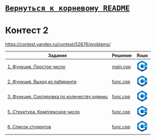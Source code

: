 # [__```Вернуться к корневому README```__](https://github.com/MaximKanevskiy/CFUV/blob/main/README.md)
# Контест 2  
https://contest.yandex.ru/contest/52676/problems/

| Задание | Решение | Язык |
| --- | --- | --- |
| [1. Функция. Простое число](https://contest.yandex.ru/contest/52676/problems/1/) | [main.cpp](https://github.com/MaximKanevskiy/CFUV/blob/main/contest_02/01/main.cpp) | [<img src="https://github.com/MaximKanevskiy/CFUV/blob/main/img/cpp.png" width="40"/>]() |
| [2. Функция. Выход из лабиринта](https://contest.yandex.ru/contest/52676/problems/2/) | [func.cpp](https://github.com/MaximKanevskiy/CFUV/blob/main/contest_02/02/func.cpp) | [<img src="https://github.com/MaximKanevskiy/CFUV/blob/main/img/cpp.png" width="40"/>]() |
| [3. Функция. Сортировка по количеству единиц](https://contest.yandex.ru/contest/52676/problems/3/) | [func.cpp](https://github.com/MaximKanevskiy/CFUV/blob/main/contest_02/03/func.cpp) | [<img src="https://github.com/MaximKanevskiy/CFUV/blob/main/img/cpp.png" width="40"/>]() |
| [5. Структура. Комплексное число](https://contest.yandex.ru/contest/52676/problems/5/) | [func.cpp](https://github.com/MaximKanevskiy/CFUV/blob/main/contest_02/05/func.cpp) | [<img src="https://github.com/MaximKanevskiy/CFUV/blob/main/img/cpp.png" width="40"/>]() |
| [6. Список студентов](https://contest.yandex.ru/contest/52676/problems/6/) | [func.cpp](https://github.com/MaximKanevskiy/CFUV/blob/main/contest_02/06/func.cpp) | [<img src="https://github.com/MaximKanevskiy/CFUV/blob/main/img/cpp.png" width="40"/>]() |
